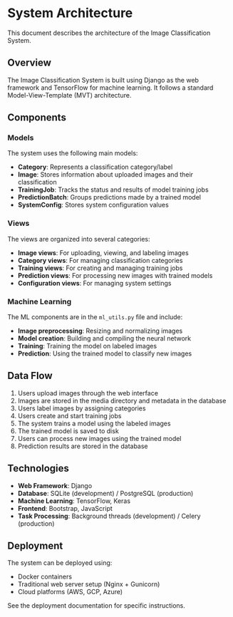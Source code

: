 # System Architecture

This document describes the architecture of the Image Classification System.

## Overview

The Image Classification System is built using Django as the web framework and TensorFlow for machine learning. It follows a standard Model-View-Template (MVT) architecture.

## Components

### Models

The system uses the following main models:

- **Category**: Represents a classification category/label
- **Image**: Stores information about uploaded images and their classification
- **TrainingJob**: Tracks the status and results of model training jobs
- **PredictionBatch**: Groups predictions made by a trained model
- **SystemConfig**: Stores system configuration values

### Views

The views are organized into several categories:

- **Image views**: For uploading, viewing, and labeling images
- **Category views**: For managing classification categories
- **Training views**: For creating and managing training jobs
- **Prediction views**: For processing new images with trained models
- **Configuration views**: For managing system settings

### Machine Learning

The ML components are in the `ml_utils.py` file and include:

- **Image preprocessing**: Resizing and normalizing images
- **Model creation**: Building and compiling the neural network
- **Training**: Training the model on labeled images
- **Prediction**: Using the trained model to classify new images

## Data Flow

1. Users upload images through the web interface
2. Images are stored in the media directory and metadata in the database
3. Users label images by assigning categories
4. Users create and start training jobs
5. The system trains a model using the labeled images
6. The trained model is saved to disk
7. Users can process new images using the trained model
8. Prediction results are stored in the database

## Technologies

- **Web Framework**: Django
- **Database**: SQLite (development) / PostgreSQL (production)
- **Machine Learning**: TensorFlow, Keras
- **Frontend**: Bootstrap, JavaScript
- **Task Processing**: Background threads (development) / Celery (production)

## Deployment

The system can be deployed using:

- Docker containers
- Traditional web server setup (Nginx + Gunicorn)
- Cloud platforms (AWS, GCP, Azure)

See the deployment documentation for specific instructions.
